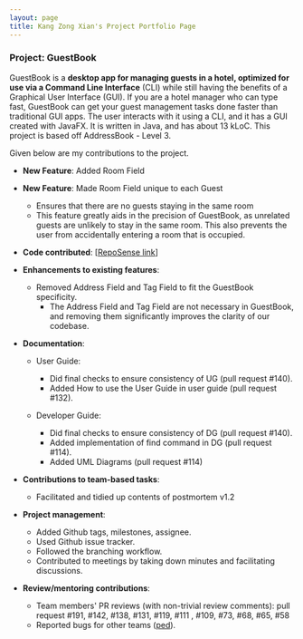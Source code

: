 ```yaml
---
layout: page
title: Kang Zong Xian's Project Portfolio Page
---
```


### Project: GuestBook

GuestBook is a **desktop app for managing guests in a hotel,
optimized for use via a Command Line Interface** (CLI)
while still having the benefits of a Graphical User Interface (GUI).
If you are a hotel manager who can type fast, GuestBook can get your
guest management tasks done faster than traditional GUI apps.
The user interacts with it using a CLI, and it has a GUI created with JavaFX.
It is written in Java, and has about 13 kLoC.
This project is based off AddressBook - Level 3.

Given below are my contributions to the project.

* **New Feature**: Added Room Field

* **New Feature**: Made Room Field unique to each Guest
  * Ensures that there are no guests staying in the same room
  * This feature greatly aids in the precision of GuestBook, as unrelated guests are unlikely to 
  stay in the same room. This also prevents the user from accidentally entering a room that is occupied.
  

* **Code contributed**: [[RepoSense link](https://nus-cs2103-ay2223s1.github.io/tp-dashboard/?search=&sort=groupTitle&sortWithin=title&timeframe=commit&mergegroup=&groupSelect=groupByRepos&breakdown=true&checkedFileTypes=docs~functional-code~test-code~other&since=2022-09-16&tabOpen=true&tabType=authorship&zFR=false&tabAuthor=kangzongxian&tabRepo=AY2223S1-CS2103T-W16-1%2Ftp%5Bmaster%5D&authorshipIsMergeGroup=false&authorshipFileTypes=&authorshipIsBinaryFileTypeChecked=false&authorshipIsIgnoredFilesChecked=false)]


* **Enhancements to existing features**:
    * Removed Address Field and Tag Field to fit the GuestBook specificity.
      * The Address Field and Tag Field are not necessary in GuestBook, 
      and removing them significantly improves the clarity of our codebase.

* **Documentation**:
    * User Guide:
        * Did final checks to ensure consistency of UG (pull request #140).
        * Added How to use the User Guide in user guide (pull request #132).

    * Developer Guide:
        * Did final checks to ensure consistency of DG (pull request #140).
        * Added implementation of find command in DG (pull request #114).
        * Added UML Diagrams (pull request #114)

* **Contributions to team-based tasks**:
    * Facilitated and tidied up contents of postmortem v1.2

* **Project management**:
  * Added Github tags, milestones, assignee.
  * Used Github issue tracker.
  * Followed the branching workflow.
  * Contributed to meetings by taking down minutes and facilitating discussions.

* **Review/mentoring contributions**:
  * Team members' PR reviews (with non-trivial review comments): pull request #191, #142, #138, #131, #119, #111
    , #109, #73, #68, #65, #58
  * Reported bugs for other teams ([ped](https://github.com/kangzongxian/ped/issues)).

